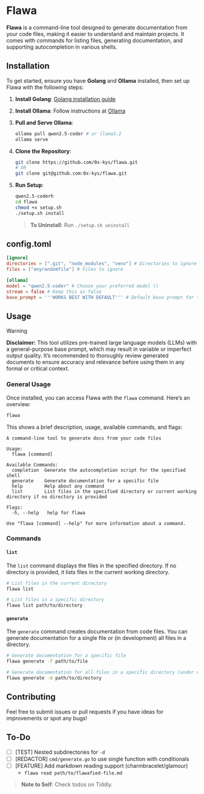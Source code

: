 # Flawa

**Flawa** is a command-line tool designed to generate documentation from your code files, making it easier to understand and maintain projects. It comes with commands for listing files, generating documentation, and supporting autocompletion in various shells.

## Installation

To get started, ensure you have **Golang** and **Ollama** installed, then set up Flawa with the following steps:

1. **Install Golang**: [Golang installation guide](https://golang.org/doc/install)
2. **Install Ollama**: Follow instructions at [Ollama](https://ollama.com/download)
3. **Pull and Serve Ollama**:
   ```sh
   ollama pull qwen2.5-coder # or llama3.2
   ollama serve
   ```

4. **Clone the Repository**:
   ```sh
   git clone https://github.com/0x-kys/flawa.git
   # OR
   git clone git@github.com:0x-kys/flawa.git
   ```

5. **Run Setup**:
   ```sh
   qwen2.5-coderh
   cd flawa
   chmod +x setup.sh
   ./setup.sh install
   ```

   > **To Uninstall**: Run `./setup.sh uninstall`

## config.toml

```toml
[ignore]
directories = [".git", "node_modules", "venv"] # Directories to ignore
files = ["anyrandomfile"] # Files to ignore

[ollama]
model = "qwen2.5-coder" # Choose your preferred model ()
stream = false # Keep this as false
base_prompt = '''WORKS BEST WITH DEFAULT''' # Default base prompt for the model
```

## Usage

> [!WARNING]
> **Disclaimer:** This tool utilizes pre-trained large language models (LLMs) with a general-purpose base prompt, which may result in variable or imperfect output quality. It’s recommended to thoroughly review generated documents to ensure accuracy and relevance before using them in any formal or critical context.

### General Usage

Once installed, you can access Flawa with the `flawa` command. Here’s an overview:

```sh
flawa
```

This shows a brief description, usage, available commands, and flags:

```
A command-line tool to generate docs from your code files

Usage:
  flawa [command]

Available Commands:
  completion  Generate the autocompletion script for the specified shell
  generate    Generate documentation for a specific file
  help        Help about any command
  list        List files in the specified directory or current working directory if no directory is provided

Flags:
  -h, --help   help for flawa

Use "flawa [command] --help" for more information about a command.
```

### Commands

#### `list`

The `list` command displays the files in the specified directory. If no directory is provided, it lists files in the current working directory.

```sh
# List files in the current directory
flawa list

# List files in a specific directory
flawa list path/to/directory
```

#### `generate`

The `generate` command creates documentation from code files. You can generate documentation for a single file or (in development) all files in a directory.

```sh
# Generate documentation for a specific file
flawa generate -f path/to/file

# Generate documentation for all files in a specific directory (under development)
flawa generate -d path/to/directory
```

## Contributing

Feel free to submit issues or pull requests if you have ideas for improvements or spot any bugs!

## To-Do

- [ ] [TEST] Nested subdirectories for `-d`
- [ ] [REDACTOR] `cmd/generate.go` to use single function with conditionals
- [ ] [FEATURE] Add markdown reading support (charmbracelet/glamour)
    - `flawa read path/to/flawafied-file.md`

> **Note to Self**: Check todos on Tiddly.

